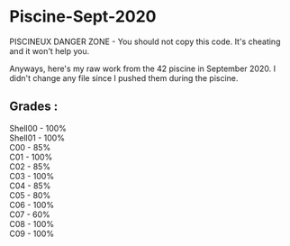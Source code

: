 # Piscine-Sept-2020

PISCINEUX DANGER ZONE - You should not copy this code. It's cheating and it won't help you. 

Anyways, here's my raw work from the 42 piscine in September 2020. I didn't change any file since I pushed them during the piscine.


## Grades : 

Shell00 - 100%   
Shell01 - 100%  
C00 - 85%  
C01 - 100%  
C02 - 85%  
C03 - 100%  
C04 - 85%  
C05 - 80%  
C06 - 100%  
C07 - 60%  
C08 - 100%  
C09 - 100%

